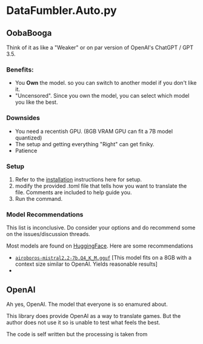 # DataFumbler.Auto.py

## OobaBooga

Think of it as like a "Weaker" or on par version of OpenAI's ChatGPT / GPT 3.5.

### Benefits:

- You **Own** the model. so you can switch to another model if you don't like it.
- "Uncensored". Since you own the model, you can select which model you like the best.

### Downsides

- You need a recentish GPU. (8GB VRAM GPU can fit a 7B model quantized)
- The setup and getting everything "Right" can get finiky.
- Patience

### Setup

1. Refer to the [installation](https://github.com/oobabooga/text-generation-webui#installation) instructions here for setup.
2. modify the provided .toml file that tells how you want to translate the file. Comments are included to help guide you.
3. Run the command.

### Model Recommendations

This list is inconclusive. Do consider your options and do recommend some on the issues/discussion threads.

Most models are found on [HuggingFace](https://huggingface.co). Here are some recommendations

- [`airoboros-mistral2.2-7b.Q4_K_M.gguf`](https://huggingface.co/TheBloke/airoboros-mistral2.2-7B-GGUF/blob/main/airoboros-mistral2.2-7b.Q4_K_M.gguf) [This model fits on a 8GB with a context size similar to OpenAI. Yields reasonable results]
- 

## OpenAI

Ah yes, OpenAI. The model that everyone is so enamured about.

This library does provide OpenAI as a way to translate games. But the author does not use it so is unable to test what feels the best.

The code is self written but the processing is taken from